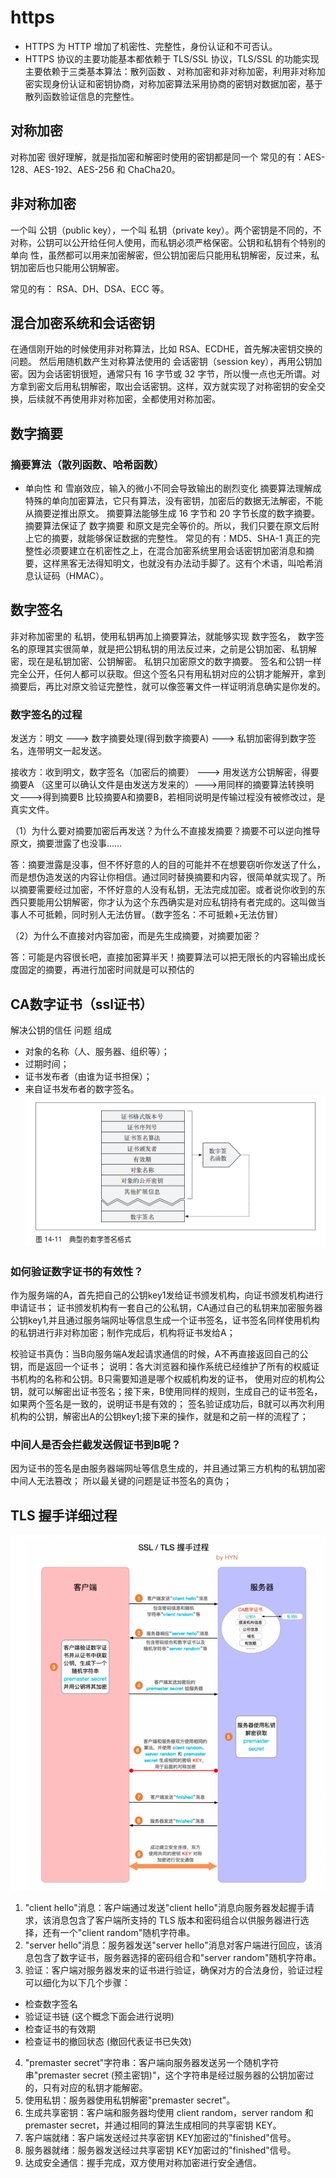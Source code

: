 # https
- HTTPS 为 HTTP 增加了机密性、完整性，身份认证和不可否认。
- HTTPS 协议的主要功能基本都依赖于 TLS/SSL 协议，TLS/SSL 的功能实现主要依赖于三类基本算法：散列函数 、对称加密和非对称加密，利用非对称加密实现身份认证和密钥协商，对称加密算法采用协商的密钥对数据加密，基于散列函数验证信息的完整性。


## 对称加密
对称加密 很好理解，就是指加密和解密时使用的密钥都是同一个
常见的有：AES-128、AES-192、AES-256 和 ChaCha20。

## 非对称加密
一个叫 公钥（public key），一个叫 私钥（private key）。两个密钥是不同的，不对称，公钥可以公开给任何人使用，而私钥必须严格保密。公钥和私钥有个特别的 单向 性，虽然都可以用来加密解密，但公钥加密后只能用私钥解密，反过来，私钥加密后也只能用公钥解密。

常见的有： RSA、DH、DSA、ECC 等。

## 混合加密系统和会话密钥
在通信刚开始的时候使用非对称算法，比如 RSA、ECDHE，首先解决密钥交换的问题。
然后用随机数产生对称算法使用的 会话密钥（session key），再用公钥加密。因为会话密钥很短，通常只有 16 字节或 32 字节，所以慢一点也无所谓。对方拿到密文后用私钥解密，取出会话密钥。这样，双方就实现了对称密钥的安全交换，后续就不再使用非对称加密，全都使用对称加密。

## 数字摘要
### 摘要算法（散列函数、哈希函数）
- 单向性 和 雪崩效应，输入的微小不同会导致输出的剧烈变化
摘要算法理解成特殊的单向加密算法，它只有算法，没有密钥，加密后的数据无法解密，不能从摘要逆推出原文。
摘要算法能够生成 16 字节和 20 字节长度的数字摘要。
摘要算法保证了 数字摘要 和原文是完全等价的。所以，我们只要在原文后附上它的摘要，就能够保证数据的完整性。
常见的有：MD5、SHA-1
真正的完整性必须要建立在机密性之上，在混合加密系统里用会话密钥加密消息和摘要，这样黑客无法得知明文，也就没有办法动手脚了。这有个术语，叫哈希消息认证码（HMAC）。

## 数字签名
非对称加密里的 私钥，使用私钥再加上摘要算法，就能够实现 数字签名，
数字签名的原理其实很简单，就是把公钥私钥的用法反过来，之前是公钥加密、私钥解密，现在是私钥加密、公钥解密。
私钥只加密原文的数字摘要。
签名和公钥一样完全公开，任何人都可以获取。但这个签名只有用私钥对应的公钥才能解开，拿到摘要后，再比对原文验证完整性，就可以像签署文件一样证明消息确实是你发的。

### 数字签名的过程
发送方：明文 ---> 数字摘要处理(得到数字摘要A) ---> 私钥加密得到数字签名，连带明文一起发送。

接收方：收到明文，数字签名（加密后的摘要） ---> 用发送方公钥解密，得要摘要A （这里可以确认文件是由发送方发来的）--->用同样的摘要算法转换明文--->得到摘要B
比较摘要A和摘要B，若相同说明是传输过程没有被修改过，是真实文件。

（1）为什么要对摘要加密后再发送？为什么不直接发摘要？摘要不可以逆向推导原文，摘要泄露了也没事……

答：摘要泄露是没事，但不怀好意的人的目的可能并不在想要窃听你发送了什么，而是想伪造发送的内容让你相信。通过同时替换摘要和内容，很简单就实现了。所以摘要需要经过加密，不怀好意的人没有私钥，无法完成加密。或者说你收到的东西只要能用公钥解密，你才认为这个东西确实是对应私钥持有者完成的。这叫做当事人不可抵赖，同时别人无法仿冒。（数字签名：不可抵赖+无法仿冒）

（2）为什么不直接对内容加密，而是先生成摘要，对摘要加密？

答：可能是内容很长吧，直接加密算半天！摘要算法可以把无限长的内容输出成长度固定的摘要，再进行加密时间就是可以预估的

## CA数字证书（ssl证书）
解决公钥的信任 问题
组成
- 对象的名称（人、服务器、组织等）；
- 过期时间；
- 证书发布者（由谁为证书担保）；
- 来自证书发布者的数字签名。
![](./assets/9.png)

### 如何验证数字证书的有效性？
作为服务端的A，首先把自己的公钥key1发给证书颁发机构，向证书颁发机构进行申请证书；
证书颁发机构有一套自己的公私钥，CA通过自己的私钥来加密服务器公钥key1,并且通过服务端网址等信息生成一个证书签名，证书签名同样使用机构的私钥进行非对称加密；制作完成后，机构将证书发给A；

校验证书真伪：当B向服务端A发起请求通信的时候，A不再直接返回自己的公钥，而是返回一个证书；
说明：各大浏览器和操作系统已经维护了所有的权威证书机构的名称和公钥。B只需要知道是哪个权威机构发的证书，
使用对应的机构公钥，就可以解密出证书签名；接下来，B使用同样的规则，生成自己的证书签名，如果两个签名是一致的，说明证书是有效的；
签名验证成功后，B就可以再次利用机构的公钥，解密出A的公钥key1;接下来的操作，就是和之前一样的流程了；

### 中间人是否会拦截发送假证书到B呢？
因为证书的签名是由服务器端网址等信息生成的，并且通过第三方机构的私钥加密中间人无法篡改； 所以最关键的问题是证书签名的真伪；

## TLS 握手详细过程
![](./assets/8.png)
1. "client hello"消息：客户端通过发送"client hello"消息向服务器发起握手请求，该消息包含了客户端所支持的 TLS 版本和密码组合以供服务器进行选择，还有一个"client random"随机字符串。
2. "server hello"消息：服务器发送"server hello"消息对客户端进行回应，该消息包含了数字证书，服务器选择的密码组合和"server random"随机字符串。
3. 验证：客户端对服务器发来的证书进行验证，确保对方的合法身份，验证过程可以细化为以下几个步骤：
- 检查数字签名
- 验证证书链 (这个概念下面会进行说明)
- 检查证书的有效期
- 检查证书的撤回状态 (撤回代表证书已失效)
4. "premaster secret"字符串：客户端向服务器发送另一个随机字符串"premaster secret (预主密钥)"，这个字符串是经过服务器的公钥加密过的，只有对应的私钥才能解密。
5. 使用私钥：服务器使用私钥解密"premaster secret"。
6. 生成共享密钥：客户端和服务器均使用 client random，server random 和 premaster secret，并通过相同的算法生成相同的共享密钥 KEY。
7. 客户端就绪：客户端发送经过共享密钥 KEY加密过的"finished"信号。
8. 服务器就绪：服务器发送经过共享密钥 KEY加密过的"finished"信号。
9. 达成安全通信：握手完成，双方使用对称加密进行安全通信。

